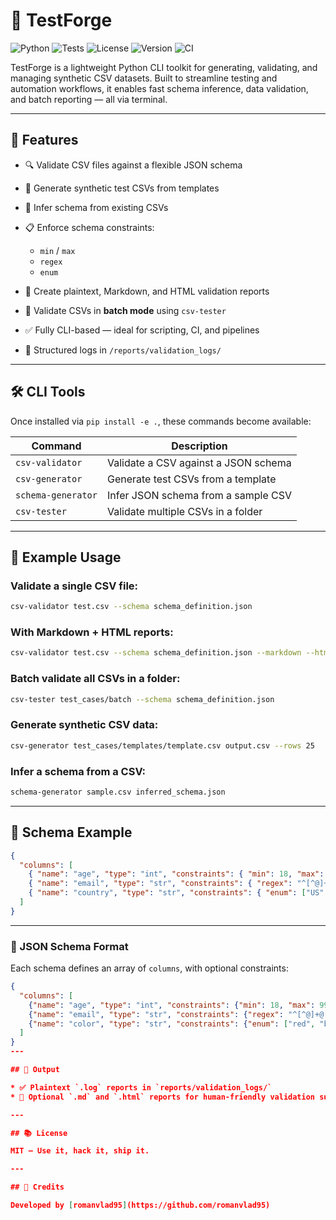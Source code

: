 # 🔪 TestForge

![Python](https://img.shields.io/badge/Python-3.11+-blue)
![Tests](https://img.shields.io/badge/tests-passing-brightgreen)
![License](https://img.shields.io/badge/license-MIT-blue)
![Version](https://img.shields.io/badge/version-0.1.0-yellow)
![CI](https://github.com/romanvlad95/testforge/actions/workflows/validate-csv.yml/badge.svg)

TestForge is a lightweight Python CLI toolkit for generating, validating, and managing synthetic CSV datasets. Built to streamline testing and automation workflows, it enables fast schema inference, data validation, and batch reporting — all via terminal.

---

## 🚀 Features

* 🔍 Validate CSV files against a flexible JSON schema
* 🧬 Generate synthetic test CSVs from templates
* 🧠 Infer schema from existing CSVs
* 📋 Enforce schema constraints:

  * `min` / `max`
  * `regex`
  * `enum`
* 💾 Create plaintext, Markdown, and HTML validation reports
* 🔪 Validate CSVs in **batch mode** using `csv-tester`
* ✅ Fully CLI-based — ideal for scripting, CI, and pipelines
* 📂 Structured logs in `/reports/validation_logs/`

---

## 🛠️ CLI Tools

Once installed via `pip install -e .`, these commands become available:

| Command            | Description                          |
| ------------------ | ------------------------------------ |
| `csv-validator`    | Validate a CSV against a JSON schema |
| `csv-generator`    | Generate test CSVs from a template   |
| `schema-generator` | Infer JSON schema from a sample CSV  |
| `csv-tester`       | Validate multiple CSVs in a folder   |

---

## 🤪 Example Usage

### Validate a single CSV file:

```bash
csv-validator test.csv --schema schema_definition.json
```

### With Markdown + HTML reports:

```bash
csv-validator test.csv --schema schema_definition.json --markdown --html
```

### Batch validate all CSVs in a folder:

```bash
csv-tester test_cases/batch --schema schema_definition.json
```

### Generate synthetic CSV data:

```bash
csv-generator test_cases/templates/template.csv output.csv --rows 25
```

### Infer a schema from a CSV:

```bash
schema-generator sample.csv inferred_schema.json
```
<!-- TODO: Add demo GIF here -->
---

## 🤪 Schema Example

```json
{
  "columns": [
    { "name": "age", "type": "int", "constraints": { "min": 18, "max": 99 } },
    { "name": "email", "type": "str", "constraints": { "regex": "^[^@]+@[^@]+\\.[^@]+$" } },
    { "name": "country", "type": "str", "constraints": { "enum": ["US", "UK", "BG"] } }
  ]
}
```


---
### 📐 JSON Schema Format

Each schema defines an array of `columns`, with optional constraints:

```json
{
  "columns": [
    {"name": "age", "type": "int", "constraints": {"min": 18, "max": 99}},
    {"name": "email", "type": "str", "constraints": {"regex": "^[^@]+@[^@]+\\.[^@]+$"}},
    {"name": "color", "type": "str", "constraints": {"enum": ["red", "blue", "green"]}}
  ]
}
---

## 📆 Output

* ✅ Plaintext `.log` reports in `reports/validation_logs/`
* 📜 Optional `.md` and `.html` reports for human-friendly validation summaries

---

## 📚 License

MIT — Use it, hack it, ship it.

---

## 🙏 Credits

Developed by [romanvlad95](https://github.com/romanvlad95)
